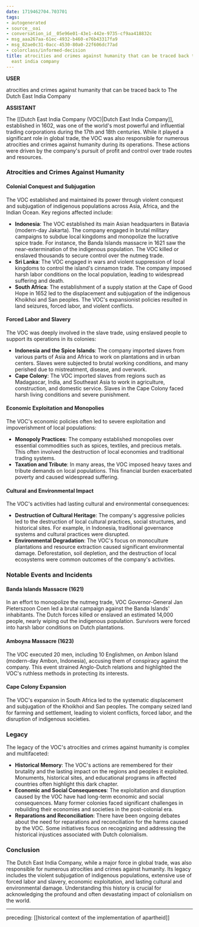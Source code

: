 ```yaml
---
date: 1719462704.703701
tags:
- autogenerated
- source__oai
- conversation_id__05e96e01-43e1-442e-9735-cf9aa418832c
- msg_aaa267aa-61ec-4932-b460-e76b43317fa9
- msg_82ae0c31-0acc-4530-80a0-22f606dc77ad
- colorclass/informed-decision
title: atrocities and crimes against humanity that can be traced back to the dutch
  east india company
---
```


**USER**

atrocities and crimes against humanity that can be traced back to The Dutch East India Company


**ASSISTANT**

The [[Dutch East India Company (VOC)|Dutch East India Company]], established in 1602, was one of the world's most powerful and influential trading corporations during the 17th and 18th centuries. While it played a significant role in global trade, the VOC was also responsible for numerous atrocities and crimes against humanity during its operations. These actions were driven by the company's pursuit of profit and control over trade routes and resources.

### Atrocities and Crimes Against Humanity

#### Colonial Conquest and Subjugation

The VOC established and maintained its power through violent conquest and subjugation of indigenous populations across Asia, Africa, and the Indian Ocean. Key regions affected include:

- **Indonesia**: The VOC established its main Asian headquarters in Batavia (modern-day Jakarta). The company engaged in brutal military campaigns to subdue local kingdoms and monopolize the lucrative spice trade. For instance, the Banda Islands massacre in 1621 saw the near-extermination of the indigenous population. The VOC killed or enslaved thousands to secure control over the nutmeg trade.
- **Sri Lanka**: The VOC engaged in wars and violent suppression of local kingdoms to control the island's cinnamon trade. The company imposed harsh labor conditions on the local population, leading to widespread suffering and death.
- **South Africa**: The establishment of a supply station at the Cape of Good Hope in 1652 led to the displacement and subjugation of the indigenous Khoikhoi and San peoples. The VOC's expansionist policies resulted in land seizures, forced labor, and violent conflicts.

#### Forced Labor and Slavery

The VOC was deeply involved in the slave trade, using enslaved people to support its operations in its colonies:

- **Indonesia and the Spice Islands**: The company imported slaves from various parts of Asia and Africa to work on plantations and in urban centers. Slaves were subjected to brutal working conditions, and many perished due to mistreatment, disease, and overwork.
- **Cape Colony**: The VOC imported slaves from regions such as Madagascar, India, and Southeast Asia to work in agriculture, construction, and domestic service. Slaves in the Cape Colony faced harsh living conditions and severe punishment.

#### Economic Exploitation and Monopolies

The VOC's economic policies often led to severe exploitation and impoverishment of local populations:

- **Monopoly Practices**: The company established monopolies over essential commodities such as spices, textiles, and precious metals. This often involved the destruction of local economies and traditional trading systems.
- **Taxation and Tribute**: In many areas, the VOC imposed heavy taxes and tribute demands on local populations. This financial burden exacerbated poverty and caused widespread suffering.

#### Cultural and Environmental Impact

The VOC's activities had lasting cultural and environmental consequences:

- **Destruction of Cultural Heritage**: The company's aggressive policies led to the destruction of local cultural practices, social structures, and historical sites. For example, in Indonesia, traditional governance systems and cultural practices were disrupted.
- **Environmental Degradation**: The VOC's focus on monoculture plantations and resource extraction caused significant environmental damage. Deforestation, soil depletion, and the destruction of local ecosystems were common outcomes of the company's activities.

### Notable Events and Incidents

#### Banda Islands Massacre (1621)

In an effort to monopolize the nutmeg trade, VOC Governor-General Jan Pieterszoon Coen led a brutal campaign against the Banda Islands' inhabitants. The Dutch forces killed or enslaved an estimated 14,000 people, nearly wiping out the indigenous population. Survivors were forced into harsh labor conditions on Dutch plantations.

#### Amboyna Massacre (1623)

The VOC executed 20 men, including 10 Englishmen, on Ambon Island (modern-day Ambon, Indonesia), accusing them of conspiracy against the company. This event strained Anglo-Dutch relations and highlighted the VOC's ruthless methods in protecting its interests.

#### Cape Colony Expansion

The VOC's expansion in South Africa led to the systematic displacement and subjugation of the Khoikhoi and San peoples. The company seized land for farming and settlement, leading to violent conflicts, forced labor, and the disruption of indigenous societies.

### Legacy

The legacy of the VOC's atrocities and crimes against humanity is complex and multifaceted:

- **Historical Memory**: The VOC's actions are remembered for their brutality and the lasting impact on the regions and peoples it exploited. Monuments, historical sites, and educational programs in affected countries often highlight this dark chapter.
- **Economic and Social Consequences**: The exploitation and disruption caused by the VOC have had long-term economic and social consequences. Many former colonies faced significant challenges in rebuilding their economies and societies in the post-colonial era.
- **Reparations and Reconciliation**: There have been ongoing debates about the need for reparations and reconciliation for the harms caused by the VOC. Some initiatives focus on recognizing and addressing the historical injustices associated with Dutch colonialism.

### Conclusion

The Dutch East India Company, while a major force in global trade, was also responsible for numerous atrocities and crimes against humanity. Its legacy includes the violent subjugation of indigenous populations, extensive use of forced labor and slavery, economic exploitation, and lasting cultural and environmental damage. Understanding this history is crucial for acknowledging the profound and often devastating impact of colonialism on the world.


---

preceding: [[historical context of the implementation of apartheid]]